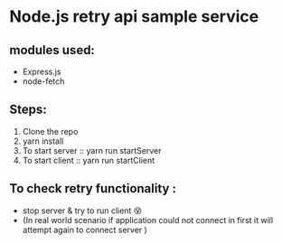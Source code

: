 # Node.js retry api sample service


## modules used:

* Express.js
* node-fetch

## Steps:
1. Clone the repo
2. yarn install
3. To start server :: yarn run startServer
4. To start client :: yarn run startClient


## To check retry functionality :
* stop server & try to run client :dizzy_face:
* (In real world scenario if application could not connect in first it will attempt again to connect server )

